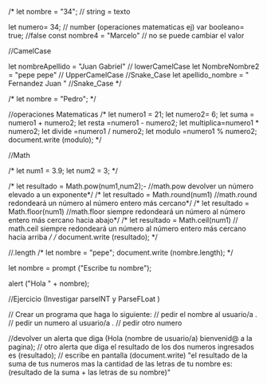 
/* let nombre = "34"; // string = texto

let numero= 34; // number (operaciones matematicas ej)
var booleano= true; //false
const nombre4 = "Marcelo" // no se puede cambiar el valor

//CamelCase

let nombreApellido = "Juan Gabriel" // lowerCamelCase
let NombreNombre2 = "pepe pepe" // UpperCamelCase
//Snake_Case
let apellido_nombre = " Fernandez Juan " //Snake_Case */

/* let nombre = "Pedro"; */


//operaciones Matematicas
/* let numero1 = 21;
let numero2= 6;
let suma  = numero1 + numero2;
let resta =numero1 - numero2;
let multiplica=numero1 * numero2;
let divide =numero1 / numero2;
let modulo =numero1 % numero2;
document.write (modulo); */

//Math

/* let num1 = 3.9;
let num2 = 3; */

/* let resultado = Math.pow(num1,num2);- //math.pow devolver un número elevado a un exponente*/
/* let resultado = Math.round(num1) //math.round redondeará un número al número entero más cercano*/
/* let resultado = Math.floor(num1)  //math.floor siempre redondeará un número al número entero más cercano hacia abajo*/
/* let resultado = Math.ceil(num1) //  math.ceil siempre redondeará un número al número entero más cercano hacia arriba */
/* document.write (resultado); */

//.length
/*  let nombre = "pepe";
 document.write (nombre.length); */

 let nombre = prompt ("Escribe tu nombre");

 alert ("Hola " + nombre);

//Ejercicio (Investigar parseINT y ParseFLoat )

 // Crear un programa que haga lo siguiente:
 // pedir el nombre al usuario/a .
 // pedir un numero al usuario/a .
 // pedir otro numero

 //devolver un alerta que diga (Hola (nombre de usuario/a) bienvenid@ a la pagina);
 // otro alerta que diga el resultado de los dos numeros ingresados es (resultado); 
 // escribe en pantalla (document.write) "el resultado de la suma de tus numeros mas la cantidad de las letras de tu nombre es: (resultado de la suma + las letras de su nombre)"

